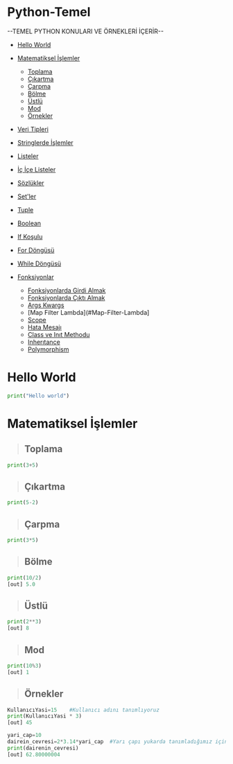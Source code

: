 # Python-Temel
--TEMEL PYTHON KONULARI VE ÖRNEKLERİ İÇERİR--
- [Hello World](#Hello-World)
- [Matematiksel İşlemler](#Matematiksel-İşlemler)
  - [Toplama](#Toplama)
  - [Çıkartma](#Çıkartma)
  - [Çarpma](#Çarpma)
  - [Bölme](#Bölme)
  - [Üstlü](#Üstlü)
  - [Mod](#Mod)
  - [Örnekler](#Örnekler)
  
- [Veri Tipleri](#Veri-Tipleri)
- [Stringlerde İşlemler](#Stringlerde-İşlemler)
- [Listeler](#Listeler)
- [İç İçe Listeler](#İç-İç-Listeler)
- [Sözlükler](#Sözlükler)
- [Set'ler](#Set'ler)
- [Tuple](#Tuple)
- [Boolean](#Boolean)
- [If Koşulu](#If-Koşulu)
- [For Döngüsü](#For-Döngüsü)
- [While Döngüsü](#While-Döngüsü)
- [Fonksiyonlar](#Fonksiyonlar)
  - [Fonksiyonlarda Girdi Almak](#Fonksiyonlarda-Girdi-Almak)
  - [Fonksiyonlarda Çıktı Almak](#Fonksiyonlarda-Çıktı-Almak)
  - [Args Kwargs](#Args-Kwargs)
  - [Map Filter Lambda](#Map-Filter-Lambda]
  - [Scope](#Scope)
  - [Hata Mesajı](#Hata-Mesajı)
  - [Class ve Inıt Methodu](#Class-ve-Inıt-Methodu)
  - [Inherıtance](#Inherıtance)
  - [Polymorphism](#Polymorphism)

# Hello World

``` python
print("Hello world")
```

# Matematiksel İşlemler

> ## Toplama

```python
print(3+5)
```

> ## Çıkartma
```python
print(5-2)
```

> ## Çarpma 
```python
print(3*5)
```

> ## Bölme
```python
print(10/2)
[out] 5.0 
```

> ## Üstlü
```python
print(2**3)
[out] 8 
```

> ## Mod  
```python
print(10%3)
[out] 1
```

> ## Örnekler
```python
KullanıcıYasi=15    #Kullanıcı adını tanımlıyoruz
print(KullanıcıYasi * 3)
[out] 45
```

```python
yari_cap=10
dairein_cevresi=2*3.14*yari_cap  #Yarı çapı yukarda tanımladığımız için direkt yarı çap diyebiliriz
print(dairenin_cevresi)
[out] 62.80000004
```

